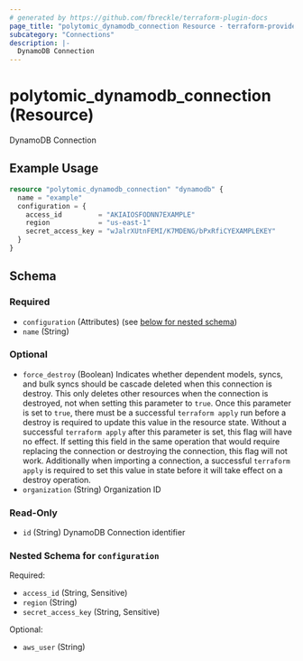 ```yaml
---
# generated by https://github.com/fbreckle/terraform-plugin-docs
page_title: "polytomic_dynamodb_connection Resource - terraform-provider-polytomic"
subcategory: "Connections"
description: |-
  DynamoDB Connection
---
```


# polytomic_dynamodb_connection (Resource)

DynamoDB Connection

## Example Usage

```terraform
resource "polytomic_dynamodb_connection" "dynamodb" {
  name = "example"
  configuration = {
    access_id         = "AKIAIOSFODNN7EXAMPLE"
    region            = "us-east-1"
    secret_access_key = "wJalrXUtnFEMI/K7MDENG/bPxRfiCYEXAMPLEKEY"
  }
}
```

<!-- schema generated by tfplugindocs -->
## Schema

### Required

- `configuration` (Attributes) (see [below for nested schema](#nestedatt--configuration))
- `name` (String)

### Optional

- `force_destroy` (Boolean) Indicates whether dependent models, syncs, and bulk syncs should be cascade deleted when this connection is destroy. This only deletes other resources when the connection is destroyed, not when setting this parameter to `true`. Once this parameter is set to `true`, there must be a successful `terraform apply` run before a destroy is required to update this value in the resource state. Without a successful `terraform apply` after this parameter is set, this flag will have no effect. If setting this field in the same operation that would require replacing the connection or destroying the connection, this flag will not work. Additionally when importing a connection, a successful `terraform apply` is required to set this value in state before it will take effect on a destroy operation.
- `organization` (String) Organization ID

### Read-Only

- `id` (String) DynamoDB Connection identifier

<a id="nestedatt--configuration"></a>
### Nested Schema for `configuration`

Required:

- `access_id` (String, Sensitive)
- `region` (String)
- `secret_access_key` (String, Sensitive)

Optional:

- `aws_user` (String)


